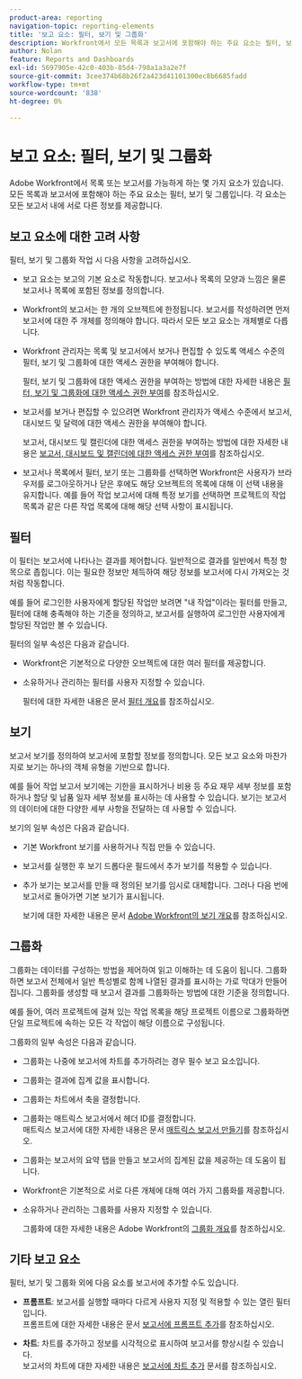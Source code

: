 ```yaml
---
product-area: reporting
navigation-topic: reporting-elements
title: '보고 요소: 필터, 보기 및 그룹화'
description: Workfront에서 모든 목록과 보고서에 포함해야 하는 주요 요소는 필터, 보기 및 그룹입니다. 각 요소는 모든 보고서 내에 서로 다른 정보를 제공합니다.
author: Nolan
feature: Reports and Dashboards
exl-id: 5697905e-42c0-403b-85d4-798a1a3a2e7f
source-git-commit: 3cee374b68b26f2a423d41101300ec8b6685fadd
workflow-type: tm+mt
source-wordcount: '838'
ht-degree: 0%

---
```


# 보고 요소: 필터, 보기 및 그룹화

<!-- Audited: 11/2024 -->

<!--AL: Add information here about all the different kinds of FVGs: in reports, in lists, beta, etc // OR: this article should be a high-level overview of reporting elements. Then, each type of element should have:</p>
<p>- overview for Filters</p>
<p>- create a filter</p>
<p>- share a filter</p>
<p>ALL in Reporting elements but the Shared ones should be linked to Basics> Sharing; some of the articles in the Basics> Navigation> Use lists might beed to link here as well-->

Adobe Workfront에서 목록 또는 보고서를 가능하게 하는 몇 가지 요소가 있습니다. 모든 목록과 보고서에 포함해야 하는 주요 요소는 필터, 보기 및 그룹입니다. 각 요소는 모든 보고서 내에 서로 다른 정보를 제공합니다.

## 보고 요소에 대한 고려 사항

필터, 보기 및 그룹화 작업 시 다음 사항을 고려하십시오.

* 보고 요소는 보고의 기본 요소로 작동합니다. 보고서나 목록의 모양과 느낌은 물론 보고서나 목록에 포함된 정보를 정의합니다.
* Workfront의 보고서는 한 개의 오브젝트에 한정됩니다. 보고서를 작성하려면 먼저 보고서에 대한 주 개체를 정의해야 합니다. 따라서 모든 보고 요소는 개체별로 다릅니다.
* Workfront 관리자는 목록 및 보고서에서 보거나 편집할 수 있도록 액세스 수준의 필터, 보기 및 그룹화에 대한 액세스 권한을 부여해야 합니다.

  필터, 보기 및 그룹화에 대한 액세스 권한을 부여하는 방법에 대한 자세한 내용은 [필터, 보기 및 그룹화에 대한 액세스 권한 부여](../../../administration-and-setup/add-users/configure-and-grant-access/grant-access-fvg.md)를 참조하십시오.

* 보고서를 보거나 편집할 수 있으려면 Workfront 관리자가 액세스 수준에서 보고서, 대시보드 및 달력에 대한 액세스 권한을 부여해야 합니다.

  보고서, 대시보드 및 캘린더에 대한 액세스 권한을 부여하는 방법에 대한 자세한 내용은 [보고서, 대시보드 및 캘린더에 대한 액세스 권한 부여](../../../administration-and-setup/add-users/configure-and-grant-access/grant-access-reports-dashboards-calendars.md)를 참조하십시오.

* 보고서나 목록에서 필터, 보기 또는 그룹화를 선택하면 Workfront은 사용자가 브라우저를 로그아웃하거나 닫은 후에도 해당 오브젝트의 목록에 대해 이 선택 내용을 유지합니다. 예를 들어 작업 보고서에 대해 특정 보기를 선택하면 프로젝트의 작업 목록과 같은 다른 작업 목록에 대해 해당 선택 사항이 표시됩니다.

## 필터

이 필터는 보고서에 나타나는 결과를 제어합니다. 일반적으로 결과를 일반에서 특정 항목으로 좁힙니다. 이는 필요한 정보만 체득하여 해당 정보를 보고서에 다시 가져오는 것처럼 작동합니다.

예를 들어 로그인한 사용자에게 할당된 작업만 보려면 &quot;내 작업&quot;이라는 필터를 만들고, 필터에 대해 충족해야 하는 기준을 정의하고, 보고서를 실행하여 로그인한 사용자에게 할당된 작업만 볼 수 있습니다.

필터의 일부 속성은 다음과 같습니다.

* Workfront은 기본적으로 다양한 오브젝트에 대한 여러 필터를 제공합니다.
* 소유하거나 관리하는 필터를 사용자 지정할 수 있습니다.

  필터에 대한 자세한 내용은 문서 [필터 개요](../../../reports-and-dashboards/reports/reporting-elements/filters-overview.md)를 참조하십시오.

## 보기

보고서 보기를 정의하여 보고서에 포함할 정보를 정의합니다. 모든 보고 요소와 마찬가지로 보기는 하나의 객체 유형을 기반으로 합니다.

예를 들어 작업 보고서 보기에는 기한을 표시하거나 비용 등 주요 재무 세부 정보를 포함하거나 할당 및 납품 일자 세부 정보를 표시하는 데 사용할 수 있습니다. 보기는 보고서의 데이터에 대한 다양한 세부 사항을 전달하는 데 사용할 수 있습니다.

보기의 일부 속성은 다음과 같습니다.

* 기본 Workfront 보기를 사용하거나 직접 만들 수 있습니다.
* 보고서를 실행한 후 보기 드롭다운 필드에서 추가 보기를 적용할 수 있습니다.
* 추가 보기는 보고서를 만들 때 정의된 보기를 임시로 대체합니다. 그러나 다음 번에 보고서로 돌아가면 기본 보기가 표시됩니다.

  보기에 대한 자세한 내용은 문서 [Adobe Workfront의 보기 개요](../../../reports-and-dashboards/reports/reporting-elements/views-overview.md)를 참조하십시오.

## 그룹화

그룹화는 데이터를 구성하는 방법을 제어하여 읽고 이해하는 데 도움이 됩니다. 그룹화하면 보고서 전체에서 일반 특성별로 함께 나열된 결과를 표시하는 가로 막대가 만들어집니다. 그룹화를 생성할 때 보고서 결과를 그룹화하는 방법에 대한 기준을 정의합니다.

예를 들어, 여러 프로젝트에 걸쳐 있는 작업 목록을 해당 프로젝트 이름으로 그룹화하면 단일 프로젝트에 속하는 모든 각 작업이 해당 이름으로 구성됩니다.

그룹화의 일부 속성은 다음과 같습니다.

* 그룹화는 나중에 보고서에 차트를 추가하려는 경우 필수 보고 요소입니다.
* 그룹화는 결과에 집계 값을 표시합니다&#x200B;.
* 그룹화는 차트에서 축을 결정합니다.
* 그룹화는 매트릭스 보고서에서 헤더 ID를 결정합니다.\
  매트릭스 보고서에 대한 자세한 내용은 문서 [매트릭스 보고서 만들기](../../../reports-and-dashboards/reports/creating-and-managing-reports/create-matrix-report.md)를 참조하십시오.

* 그룹화는 보고서의 요약 탭을 만들고 보고서의 집계된 값을 제공하는 데 도움이 됩니다.
* Workfront은 기본적으로 서로 다른 개체에 대해 여러 가지 그룹화를 제공합니다.
* 소유하거나 관리하는 그룹화를 사용자 지정할 수 있습니다.

  그룹화에 대한 자세한 내용은 Adobe Workfront의 [그룹화 개요](../../../reports-and-dashboards/reports/reporting-elements/groupings-overview.md)를 참조하십시오.

## 기타 보고 요소

필터, 보기 및 그룹화 외에 다음 요소를 보고서에 추가할 수도 있습니다.

* **프롬프트**: 보고서를 실행할 때마다 다르게 사용자 지정 및 적용할 수 있는 열린 필터입니다.\
  프롬프트에 대한 자세한 내용은 문서 [보고서에 프롬프트 추가](../../../reports-and-dashboards/reports/creating-and-managing-reports/add-prompt-report.md)를 참조하십시오.

* **차트**: 차트를 추가하고 정보를 시각적으로 표시하여 보고서를 향상시킬 수 있습니다.\
  보고서의 차트에 대한 자세한 내용은 [보고서에 차트 추가](../../../reports-and-dashboards/reports/creating-and-managing-reports/add-chart-report.md) 문서를 참조하십시오.
